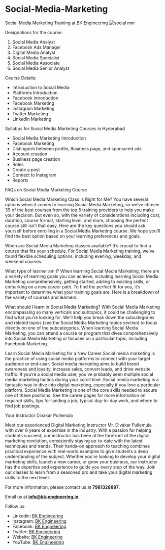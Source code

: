 # Social-Media-Marketing
Social Media Marketing Training at BK Engineering
![social mm](https://github.com/bkengineering/Social-Media-Marketing/assets/136553846/59b0bbcf-2323-4bcf-a26a-131afd330e69)


Designations for the course:

1. Social Media Analyst
2. Facebook Ads Manager
3. Digital Media Analyst
4. Social Media Specialist
5. Social Media Associate
6. Social Media Senior Analyst

Course Details:
- Introduction to Social Media
- Platforms Introduction
- Facebook Introduction
- Facebook Marketing
- Instagram Marketing
- Twitter Marketing
- LinkedIn Marketing

Syllabus for Social Media Marketing Courses in Hyderabad

- Social Media Marketing Introduction
- Facebook Marketing
- Distinguish between profile, Business page, and sponsored ads
- Account creation
- Business page creation
- Roles
- Create a post
- Connect to Instagram
- Reports

FAQs on Social Media Marketing Course

Which Social Media Marketing Class is Right for Me?
You have several options when it comes to learning Social Media Marketing, so we’ve chosen 39 of the best courses from the top 5 training providers to help you make your decision. But even so, with the variety of considerations including cost, duration, course format, starting level, and more, choosing the perfect course still isn’t that easy.
Here are the key questions you should ask yourself before enrolling in a Social Media Marketing course. We hope you’ll find the best option based on your learning preferences and goals.

When are Social Media Marketing classes available?
It’s crucial to find a course that fits your schedule. For Social Media Marketing training, we’ve found flexible scheduling options, including evening, weekday, and weekend courses.

What type of learner am I?
When learning Social Media Marketing, there are a variety of learning goals you can achieve, including learning Social Media Marketing comprehensively, getting started, adding to existing skills, or embarking on a new career path.
To find the perfect fit for you, it’s important to determine what your training goals are. Here is a breakdown of the variety of courses and learners.

What should I learn in Social Media Marketing?
With Social Media Marketing encompassing so many verticals and subtopics, it could be challenging to find what you’re looking for. We’ll help you break down the subcategories and related topics (see the Social Media Marketing topics section) to focus directly on one of the subcategories.
When learning Social Media Marketing, you can attend a course or program that dives comprehensively into Social Media Marketing or focuses on a particular topic, including Facebook Marketing.

Learn Social Media Marketing for a New Career
Social media marketing is the practice of using social media platforms to connect with your target audience or end-user. Social media marketing aims to build brand awareness and loyalty, increase sales, convert leads, and drive website traffic. If you’re a social media user, you’ve probably seen multiple social media marketing tactics during your scroll time. Social media marketing is a fantastic way to dive into digital marketing, especially if you love a particular platform.
Social Media Marketing is one of the core skills needed to secure one of these positions. See the career pages for more information on required skills, tips for landing a job, typical day-to-day work, and where to find job postings.

Your Instructor
Divakar Pullemula

Meet our experienced Digital Marketing Instructor Mr. Divakar Pullemula with over 8 years of expertise in the industry. With a passion for helping students succeed, our instructor has been at the forefront of the digital marketing revolution, consistently staying up-to-date with the latest techniques and trends. Their hands-on approach to teaching combines practical experience with real-world examples to give students a deep understanding of the subject. Whether you're looking to develop your digital marketing skills, launch a new career, or grow your business, our instructor has the expertise and experience to guide you every step of the way. Join our classes to learn from a seasoned pro and take your digital marketing skills to the next level.


For more information, please contact us at **7981328897**.

Email us at **info@bk-engineering.in**.

Follow us:
- Linkedin: [BK Engineering](https://www.linkedin.com/company/bk-engineering-in)
- Instagram: [BK Engineering](https://www.instagram.com/bkengineering)
- Facebook: [BK Engineering](https://www.facebook.com/bkengineering.in)
- Twitter: [BK Engineering](https://twitter.com/bkengineeringin)
- Website: [BK Engineering](https://bk-engineering.in/)
- YouTube: [BK Engineering](https://www.youtube.com/@bkengineering)


